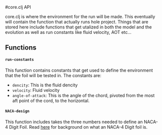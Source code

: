 #core.clj API

core.clj is where the environment for the run will be made. 
This eventually will contain the function that actually runs hole project. 
Things that are stored here include functions that get utalized in both the model
and the evolution as well as run constants like fluid velocity, AOT etc...

## Functions  
#### `run-constants`  
This function contains constants that get used to define the 
environment that the foil will be tested in. The constants are: 
* `dencity`: This is the fluid dencity 
* `velocity`: Fluid velocity
* `angle-of-attack`: This is the angle of the chord, pivoted from the most aft point of the cord, to the horizontal.    

#### `NACA-design`  
This function includes takes the three numbers needed to define an NACA-4 Digit Foil.
Read [here](https://github.com/morrislenny/hydrofoil/new/master/docs) for background on what an NACA-4 Digit foil is. 
